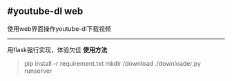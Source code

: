 #youtube-dl web
---

使用web界面操作youtube-dl下载视频

---

用flask强行实现，体验欠佳
**使用方法**
>pip install -r requirement.txt
>mkdir /download
>./downloader.py runserver
